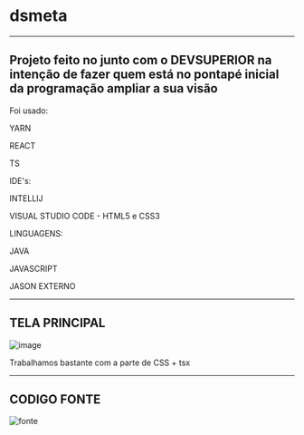 # dsmeta
---------------------------------------------------------------------------------------------------------------------------
Projeto feito no junto com o DEVSUPERIOR na intenção de fazer quem está no pontapé inicial da programação ampliar a sua visão
----------------------------------------------------------------------------------------------------------------------------
Foi usado:

YARN 

REACT 

TS

IDE's:

INTELLIJ

VISUAL STUDIO CODE - HTML5 e CSS3

LINGUAGENS:

JAVA

JAVASCRIPT

JASON EXTERNO


----------------------------------------------------------------------------------------------------------------
TELA PRINCIPAL
----------------------------------------------------------------------------------------------------------------
![image](https://user-images.githubusercontent.com/111875267/206605104-c8058620-9ca1-4489-b17b-aa18849d1229.png)

Trabalhamos bastante com a parte de CSS + tsx

----------------------------------------------------------------------------------------------------------------
CODIGO FONTE
----------------------------------------------------------------------------------------------------------------
![fonte](https://user-images.githubusercontent.com/111875267/206606485-eb109b19-592d-497b-9e44-b76742be21c8.png)
